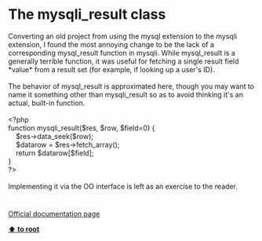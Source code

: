 # The mysqli_result class




<div class="phpcode"><span class="html">
Converting an old project from using the mysql extension to the mysqli extension, I found the most annoying change to be the lack of a corresponding mysql_result function in mysqli. While mysql_result is a generally terrible function, it was useful for fetching a single result field *value* from a result set (for example, if looking up a user&apos;s ID).
<br>
<br>The behavior of mysql_result is approximated here, though you may want to name it something other than mysqli_result so as to avoid thinking it&apos;s an actual, built-in function.
<br>
<br><span class="default">&lt;?php
<br></span><span class="keyword">function </span><span class="default">mysqli_result</span><span class="keyword">(</span><span class="default">$res</span><span class="keyword">, </span><span class="default">$row</span><span class="keyword">, </span><span class="default">$field</span><span class="keyword">=</span><span class="default">0</span><span class="keyword">) {
<br>&#xA0; &#xA0; </span><span class="default">$res</span><span class="keyword">-&gt;</span><span class="default">data_seek</span><span class="keyword">(</span><span class="default">$row</span><span class="keyword">);
<br>&#xA0; &#xA0; </span><span class="default">$datarow </span><span class="keyword">= </span><span class="default">$res</span><span class="keyword">-&gt;</span><span class="default">fetch_array</span><span class="keyword">();
<br>&#xA0; &#xA0; return </span><span class="default">$datarow</span><span class="keyword">[</span><span class="default">$field</span><span class="keyword">];
<br>}
<br></span><span class="default">?&gt;
<br></span>
<br>Implementing it via the OO interface is left as an exercise to the reader.</span>
</div>
  

#

[Official documentation page](https://www.php.net/manual/en/class.mysqli-result.php)

**[⬆ to root](/)**
